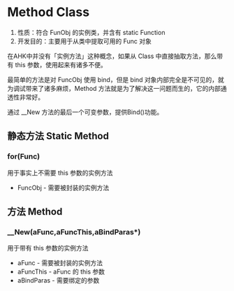 # Method Class

1.  性质：符合 FunObj 的实例类，并含有 static Function
2.	开发目的：主要用于从类中提取可用的 Func 对象

在AHK中并没有「实例方法」这种概念，如果从 Class 中直接抽取方法，那么带有 this 参数，使用起来有诸多不便。

最简单的方法是对 FuncObj 使用 bind，但是 bind 对象内部完全是不可见的，就为调试带来了诸多麻烦，Method 方法就是为了解决这一问题而生的，它的内部通透性非常好。

通过 __New 方法的最后一个可变参数，提供Bind()功能。

## 静态方法 Static Method

### for(Func)

用于事实上不需要 this 参数的实例方法

- FuncObj - 需要被封装的实例方法

## 方法 Method

### __New(aFunc,aFuncThis,aBindParas*)

用于带有 this 参数的实例方法

- aFunc - 需要被封装的实例方法
- aFuncThis - aFunc 的 this 参数
- aBindParas - 需要绑定的参数